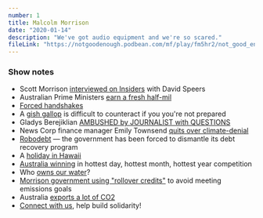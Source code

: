 ```yaml
---
number: 1
title: Malcolm Morrison
date: "2020-01-14"
description: "We've got audio equipment and we're so scared."
fileLink: "https://notgoodenough.podbean.com/mf/play/fm5hr2/not_good_enough_001_with_intro.mp3"
---
```


### Show notes

- Scott Morrison [interviewed on Insiders](https://www.abc.net.au/news/2020-01-12/scott-morrison-fires-interview-with-david-speers-key-moments/11860990) with David Speers
- Australian Prime Ministers [earn a fresh half-mil](https://www.news.com.au/finance/money/top-10-world-leader-salaries-revealed/news-story/652f2d979fa2a33fcec57313f798c835)
- [Forced handshakes](https://www.youtube.com/watch?v=kePvZkV-Zcs)
- A [gish gallop](https://twitter.com/mcccclean/status/1216282948795650048) is difficult to counteract if you you're not prepared
- Gladys Berejiklian [AMBUSHED by JOURNALIST with QUESTIONS](https://www.news.com.au/national/nsw-act/reporter-ambushes-gladys-berejiklian-at-press-conference-over-stripsearches-of-minors/news-story/2c7c4a6e866821320a2a04d9334009cf)
- News Corp finance manager Emily Townsend [quits over climate-denial](https://www.independent.co.uk/news/world/australasia/australia-wildfires-news-corp-murdoch-michael-miller-staff-email-emily-townsend-a9278016.html)
- [Robodebt](https://www.theguardian.com/australia-news/2019/nov/28/robodebt-the-federal-court-ruling-and-what-it-means-for-targeted-welfare-recipients) — the government has been forced to dismantle its debt recovery program
- A [holiday in Hawaii](https://www.pedestrian.tv/news/scott-morrison-hawaii/)
- [Australia winning](https://www.theguardian.com/australia-news/2019/dec/19/419c-australia-records-hottest-ever-day-one-day-after-previous-record) in hottest day, hottest month, hottest year competition
- Who [owns our water](https://www.abc.net.au/news/rural/2019-03-25/foreign-owned-water-entitlement-register-reveals-key-countries/10923384)?
- [Morrison government using "rollover credits"](https://www.theguardian.com/environment/2018/dec/12/australia-likely-to-use-controversial-kyoto-loophole-to-meet-paris-agreement) to avoid meeting emissions goals
- Australia [exports a lot of CO2](https://www.abc.net.au/news/science/2019-08-19/australia-co2-exports-third-highest-worldwide/11420654)
- [Connect with us](https://twitter.com/notgoodpod), help build solidarity!
